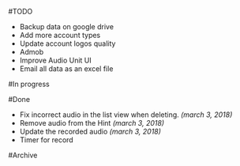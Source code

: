 #TODO
- Backup data on google drive
- Add more account types
- Update account logos quality
- Admob
- Improve Audio Unit UI
- Email all data as an excel file

#In progress


#Done
- Fix incorrect audio in the list view when deleting. _(march 3, 2018)_
- Remove audio from the Hint _(march 3, 2018)_
- Update the recorded audio _(march 3, 2018)_
- Timer for record


#Archive
